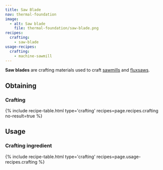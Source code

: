 ```yaml
---
title: Saw Blade
nav: thermal-foundation
image:
  - alt: Saw blade
    file: thermal-foundation/saw-blade.png
recipes:
  crafting:
    - saw-blade
usage-recipes:
  crafting:
    - machine-sawmill
---
```


**Saw blades** are crafting materials used to craft [sawmills](/docs/sawmill/)
and [fluxsaws](/docs/fluxsaw/).


Obtaining
---------

### Crafting
{% include recipe-table.html type='crafting' recipes=page.recipes.crafting no-result=true %}


Usage
-----

### Crafting ingredient
{% include recipe-table.html type='crafting' recipes=page.usage-recipes.crafting %}
